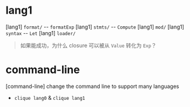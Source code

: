 # lang1

[lang1] `format/` -- `formatExp`
[lang1] `stmts/` -- `Compute`
[lang1] `mod/`
[lang1] `syntax` -- `Let`
[lang1] `loader/`

> 如果能成功，为什么 closure 可以被从 `Value` 转化为 `Exp`？

# command-line

[command-line] change the command line to support many languages

- `clique lang0` & `clique lang1`
